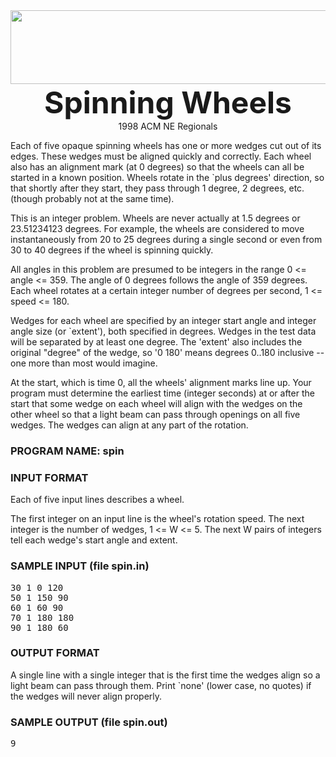 <body background="http://train.usaco.org/usaco/bg3.jpg">
<img src="http://train.usaco.org/usaco/cow1.jpg" width="742" height="118">
<center>
<b><font size="7">Spinning Wheels</font></b><br>
1998 ACM NE Regionals
</center>

<p> Each of five opaque spinning wheels has one or more wedges cut
out of its edges.  These wedges must be aligned quickly and correctly.
Each wheel also has an alignment mark (at 0 degrees) so that the
wheels can all be started in a known position.  Wheels rotate in
the `plus degrees' direction, so that shortly after they start,
they pass through 1 degree, 2 degrees, etc. (though probably not
at the same time).

</p><p> This is an integer problem.  Wheels are never actually at 1.5
degrees or 23.51234123 degrees.  For example, the wheels are
considered to move instantaneously from 20 to 25 degrees during a
single second or even from 30 to 40 degrees if the wheel is spinning
quickly.

</p><p> All angles in this problem are presumed to be integers in the
range 0 &lt;= angle &lt;= 359.  The angle of 0 degrees follows the
angle of 359 degrees.  Each wheel rotates at a certain integer
number of degrees per second, 1 &lt;= speed &lt;= 180.

</p><p>Wedges for each wheel are specified by an integer start angle
and integer angle size (or `extent'), both specified in degrees.
Wedges in the test data will be separated by at least one degree.
The 'extent' also includes the original "degree" of the wedge, so
'0 180' means degrees 0..180 inclusive -- one more than most would
imagine.

</p><p> At the start, which is time 0, all the wheels' alignment marks
line up.  Your program must determine the earliest time (integer
seconds) at or after the start that some wedge on each wheel will
align with the wedges on the other wheel so that a light beam can
pass through openings on all five wedges.  The wedges can align at
any part of the rotation.


</p><h3>PROGRAM NAME: spin</h3>

<h3>INPUT FORMAT</h3>

<p>Each of five input lines describes a wheel.

</p><p>The first integer on an input line is the wheel's rotation speed.
The next integer is the number of wedges, 1 &lt;= W &lt;= 5.  The next
W pairs of integers tell each wedge's start angle and extent.

</p><h3>SAMPLE INPUT (file spin.in) </h3>

<pre>30 1 0 120
50 1 150 90
60 1 60 90
70 1 180 180
90 1 180 60
</pre>

<h3>OUTPUT FORMAT</h3>

<p> A single line with a single integer that is the first time the
wedges align so a light beam can pass through them.  Print `none' (lower
case, no quotes) if the wedges will never align properly.

</p><h3>SAMPLE OUTPUT (file spin.out)</h3>

<pre>9
</pre>
